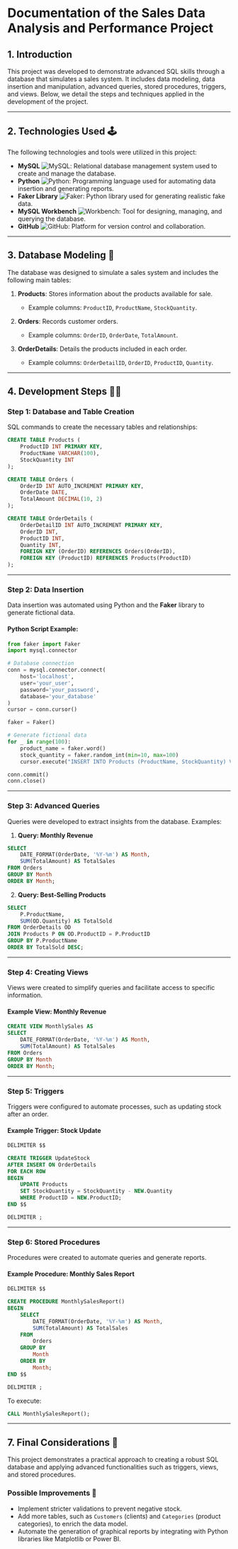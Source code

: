 # Documentation of the Sales Data Analysis and Performance Project

## **1. Introduction**
This project was developed to demonstrate advanced SQL skills through a database that simulates a sales system. It includes data modeling, data insertion and manipulation, advanced queries, stored procedures, triggers, and views. Below, we detail the steps and techniques applied in the development of the project.

---

## **2. Technologies Used** 🕹
The following technologies and tools were utilized in this project:

- **MySQL** ![MySQL](https://img.shields.io/badge/MySQL-483d8b?style=for-the-badge&logo=mysql&logoColor=white): Relational database management system used to create and manage the database.
- **Python** ![Python](https://img.shields.io/badge/Python-483d8b?style=for-the-badge&logo=python&logoColor=white): Programming language used for automating data insertion and generating reports.
- **Faker Library** ![Faker](https://img.shields.io/badge/Faker-483d8b?style=for-the-badge&logo=python&logoColor=white): Python library used for generating realistic fake data.
- **MySQL Workbench** ![Workbench](https://img.shields.io/badge/MySQL_Workbench-483d8b?style=for-the-badge&logo=mysql&logoColor=white): Tool for designing, managing, and querying the database.
- **GitHub** ![GitHub](https://img.shields.io/badge/GitHub-483d8b?style=for-the-badge&logo=github&logoColor=white): Platform for version control and collaboration.

---

## **3. Database Modeling** 🧩
The database was designed to simulate a sales system and includes the following main tables:

1. **Products**: Stores information about the products available for sale.
   - Example columns: `ProductID`, `ProductName`, `StockQuantity`.

2. **Orders**: Records customer orders.
   - Example columns: `OrderID`, `OrderDate`, `TotalAmount`.

3. **OrderDetails**: Details the products included in each order.
   - Example columns: `OrderDetailID`, `OrderID`, `ProductID`, `Quantity`.

---

## **4. Development Steps** 👷‍♀️

### **Step 1: Database and Table Creation**
SQL commands to create the necessary tables and relationships:

```sql
CREATE TABLE Products (
    ProductID INT PRIMARY KEY,
    ProductName VARCHAR(100),
    StockQuantity INT
);

CREATE TABLE Orders (
    OrderID INT AUTO_INCREMENT PRIMARY KEY,
    OrderDate DATE,
    TotalAmount DECIMAL(10, 2)
);

CREATE TABLE OrderDetails (
    OrderDetailID INT AUTO_INCREMENT PRIMARY KEY,
    OrderID INT,
    ProductID INT,
    Quantity INT,
    FOREIGN KEY (OrderID) REFERENCES Orders(OrderID),
    FOREIGN KEY (ProductID) REFERENCES Products(ProductID)
);
```

---

### **Step 2: Data Insertion** 
Data insertion was automated using Python and the **Faker** library to generate fictional data.

#### Python Script Example:
```python
from faker import Faker
import mysql.connector

# Database connection
conn = mysql.connector.connect(
    host='localhost',
    user='your_user',
    password='your_password',
    database='your_database'
)
cursor = conn.cursor()

faker = Faker()

# Generate fictional data
for _ in range(100):
    product_name = faker.word()
    stock_quantity = faker.random_int(min=10, max=100)
    cursor.execute("INSERT INTO Products (ProductName, StockQuantity) VALUES (%s, %s)", (product_name, stock_quantity))

conn.commit()
conn.close()
```

---

### **Step 3: Advanced Queries**
Queries were developed to extract insights from the database. Examples:

1. **Query: Monthly Revenue**
```sql
SELECT 
    DATE_FORMAT(OrderDate, '%Y-%m') AS Month,
    SUM(TotalAmount) AS TotalSales
FROM Orders
GROUP BY Month
ORDER BY Month;
```

2. **Query: Best-Selling Products**
```sql
SELECT 
    P.ProductName,
    SUM(OD.Quantity) AS TotalSold
FROM OrderDetails OD
JOIN Products P ON OD.ProductID = P.ProductID
GROUP BY P.ProductName
ORDER BY TotalSold DESC;
```

---

### **Step 4: Creating Views**
Views were created to simplify queries and facilitate access to specific information.

#### Example View: Monthly Revenue
```sql
CREATE VIEW MonthlySales AS
SELECT 
    DATE_FORMAT(OrderDate, '%Y-%m') AS Month,
    SUM(TotalAmount) AS TotalSales
FROM Orders
GROUP BY Month
ORDER BY Month;
```

---

### **Step 5: Triggers**
Triggers were configured to automate processes, such as updating stock after an order.

#### Example Trigger: Stock Update
```sql
DELIMITER $$

CREATE TRIGGER UpdateStock
AFTER INSERT ON OrderDetails
FOR EACH ROW
BEGIN
    UPDATE Products
    SET StockQuantity = StockQuantity - NEW.Quantity
    WHERE ProductID = NEW.ProductID;
END $$

DELIMITER ;
```

---

### **Step 6: Stored Procedures** 
Procedures were created to automate queries and generate reports.

#### Example Procedure: Monthly Sales Report
```sql
DELIMITER $$

CREATE PROCEDURE MonthlySalesReport()
BEGIN
    SELECT 
        DATE_FORMAT(OrderDate, '%Y-%m') AS Month,
        SUM(TotalAmount) AS TotalSales
    FROM 
        Orders
    GROUP BY 
        Month
    ORDER BY 
        Month;
END $$

DELIMITER ;
```
To execute:
```sql
CALL MonthlySalesReport();
```

---

## **7. Final Considerations** 🚀

This project demonstrates a practical approach to creating a robust SQL database and applying advanced functionalities such as triggers, views, and stored procedures.

### **Possible Improvements** 🚧
- Implement stricter validations to prevent negative stock.
- Add more tables, such as `Customers` (clients) and `Categories` (product categories), to enrich the data model.
- Automate the generation of graphical reports by integrating with Python libraries like Matplotlib or Power BI.






